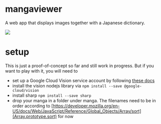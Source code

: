 # mangaviewer
A web app that displays images together with a Japanese dictionary.

![](mangaviewer.gif)

# setup
This is just a proof-of-concept so far and still work in progress.
But if you want to play with it, you will need to
* set up a Google Cloud Vision service account by following [these docs](https://cloud.google.com/vision/docs/setup)
* install the vision nodejs library via `npm install --save @google-cloud/vision`
* install sharp `npm install --save sharp`
* drop your manga in a folder under manga. The filenames need to be in order according to [https://developer.mozilla.org/en-US/docs/Web/JavaScript/Reference/Global_Objects/Array/sort](Array.prototype.sort) for now
